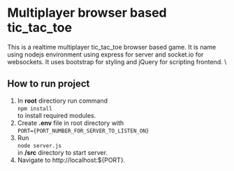 # Multiplayer browser based tic_tac_toe

This is a realtime multiplayer tic_tac_toe browser based game. It is name using nodejs environment using express for server and socket.io for websockets. It uses bootstrap for styling and jQuery for scripting frontend. \

## How to run project

1. In **root** directiory run command \
   `npm install` \
   to install required modules.
2. Create **.env** file in root directory with \
   `PORT={PORT_NUMBER_FOR_SERVER_TO_LISTEN_ON}`
3. Run \
   `node server.js` \
    in **/src** directory to start server.
4. Navigate to http://localhost:${PORT}.
